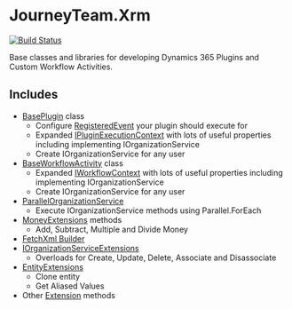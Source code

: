 # JourneyTeam.Xrm

[![Build Status](https://dev.azure.com/derekfinlinson/GitHub/_apis/build/status/derekfinlinson.JourneyTeam.Xrm?branchName=master)](https://dev.azure.com/derekfinlinson/GitHub/_build/latest?definitionId=6&branchName=master)

Base classes and libraries for developing Dynamics 365 Plugins and Custom Workflow Activities.

## Includes

- [BasePlugin](Plugin/BasePlugin.cs) class
  - Configure [RegisteredEvent](Plugin/RegisteredEvent.cs) your plugin should execute for
  - Expanded [IPluginExecutionContext](Plugin/BasePluginContext.cs) with lots of useful properties including implementing IOrganizationService
  - Create IOrganizationService for any user
- [BaseWorkflowActivity](WorkflowActivity/BaseWorkflowActivity.cs) class
  - Expanded [IWorkflowContext](WorkflowActivity/BaseWorkflowActivityContext.cs) with lots of useful properties including implementing IOrganizationService  
  - Create IOrganizationService for any user 
- [ParallelOrganizationService](Parallel/ParallelOrganizationService.cs)
  - Execute IOrganizationService methods using Parallel.ForEach
- [MoneyExtensions](Extensions/MoneyExtensions.cs) methods
  - Add, Subtract, Multiple and Divide Money
- [FetchXml Builder](FetchXml/FetchXmlBuilder.cs)
- [IOrganizationServiceExtensions](Extensions/IOrganizationServiceExtensions.cs)
  - Overloads for Create, Update, Delete, Associate and Disassociate
- [EntityExtensions](Extensions/EntityExtensions.cs)
  - Clone entity
  - Get Aliased Values
- Other [Extension](Extensions) methods
